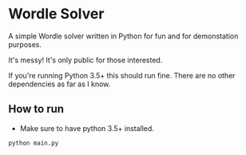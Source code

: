# Wordle Solver
A simple Wordle solver written in Python for fun and for demonstation purposes.

It's messy! It's only public for those interested.

If you're running Python 3.5+ this should run fine. There are no other dependencies as far as I know.

## How to run
- Make sure to have python 3.5+ installed.
```
python main.py
```
